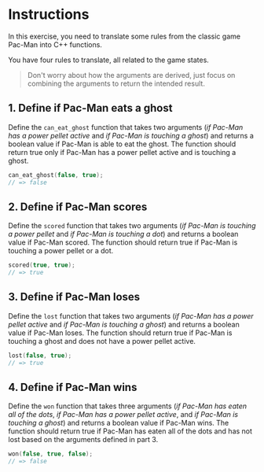 # Instructions

In this exercise, you need to translate some rules from the classic game Pac-Man into C++ functions.

You have four rules to translate, all related to the game states.

> Don't worry about how the arguments are derived, just focus on combining the arguments to return the intended result.

## 1. Define if Pac-Man eats a ghost

Define the `can_eat_ghost` function that takes two arguments (_if Pac-Man has a power pellet active_ and _if Pac-Man is touching a ghost_) and returns a boolean value if Pac-Man is able to eat the ghost. The function should return true only if Pac-Man has a power pellet active and is touching a ghost.

```cpp
can_eat_ghost(false, true);
// => false
```

## 2. Define if Pac-Man scores

Define the `scored` function that takes two arguments (_if Pac-Man is touching a power pellet_ and _if Pac-Man is touching a dot_) and returns a boolean value if Pac-Man scored. The function should return true if Pac-Man is touching a power pellet or a dot.

```cpp
scored(true, true);
// => true
```

## 3. Define if Pac-Man loses

Define the `lost` function that takes two arguments (_if Pac-Man has a power pellet active_ and _if Pac-Man is touching a ghost_) and returns a boolean value if Pac-Man loses. The function should return true if Pac-Man is touching a ghost and does not have a power pellet active.

```cpp
lost(false, true);
// => true
```

## 4. Define if Pac-Man wins

Define the `won` function that takes three arguments (_if Pac-Man has eaten all of the dots_, _if Pac-Man has a power pellet active_, and _if Pac-Man is touching a ghost_) and returns a boolean value if Pac-Man wins. The function should return true if Pac-Man has eaten all of the dots and has not lost based on the arguments defined in part 3.

```cpp
won(false, true, false);
// => false
```
